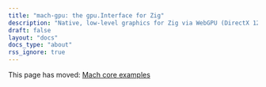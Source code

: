 ```yaml
---
title: "mach-gpu: the gpu.Interface for Zig"
description: "Native, low-level graphics for Zig via WebGPU (DirectX 12, Metal, and Vulkan.) Get started in under 60s with these examples."
draft: false
layout: "docs"
docs_type: "about"
rss_ignore: true
---
```


This page has moved: [Mach core examples](../core/examples)

<script>
location.href = '../core/examples';
</script>

